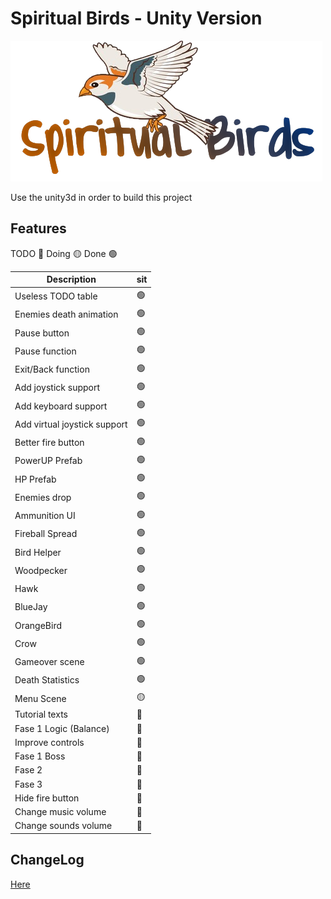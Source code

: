 # Spiritual Birds - Unity Version

![Spiritual Birds - Unity Version](Assets/Artwork/Sprites/logo.png?raw=true "Spiritual Birds - Unity Version")

Use the unity3d in order to build this project

## Features

TODO 🔴
Doing 🟡
Done 🟢

| Description | sit |
| -- | -- |
| Useless TODO table | 🟢 |
| Enemies death animation | 🟢 |
| Pause button | 🟢 |
| Pause function | 🟢 |
| Exit/Back function | 🟢 |
| Add joystick support | 🟢 |
| Add keyboard support | 🟢 |
| Add virtual joystick support | 🟢 |
| Better fire button | 🟢 |
| PowerUP Prefab | 🟢 |
| HP Prefab | 🟢 |
| Enemies drop | 🟢 |
| Ammunition UI | 🟢 |
| Fireball Spread | 🟢 |
| Bird Helper | 🟢 |
| Woodpecker | 🟢 |
| Hawk | 🟢 |
| BlueJay | 🟢 |
| OrangeBird | 🟢 |
| Crow | 🟢 |
| Gameover scene | 🟢 |
| Death Statistics | 🟢 |
| Menu Scene | 🟡 |
| Tutorial texts | 🔴 |
| Fase 1 Logic (Balance) | 🔴 |
| Improve controls | 🔴 |
| Fase 1 Boss | 🔴 |
| Fase 2 | 🔴 |
| Fase 3 | 🔴 |
| Hide fire button | 🔴 |
| Change music volume  | 🔴 |
| Change sounds volume  | 🔴 |

## ChangeLog

[Here](CHANGELOG.md)
